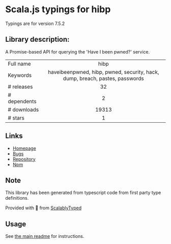
# Scala.js typings for hibp

Typings are for version 7.5.2

## Library description:
A Promise-based API for querying the 'Have I been pwned?' service.

|                    |                 |
| ------------------ | :-------------: |
| Full name          | hibp |
| Keywords           | haveibeenpwned, hibp, pwned, security, hack, dump, breach, pastes, passwords |
| # releases         | 32 |
| # dependents       | 2 |
| # downloads        | 19313 |
| # stars            | 1 |

## Links
- [Homepage](https://wkovacs64.github.io/hibp)
- [Bugs](https://github.com/wKovacs64/hibp/issues)
- [Repository](https://github.com/wKovacs64/hibp)
- [Npm](https://www.npmjs.com/package/hibp)
    


## Note
This library has been generated from typescript code from first party type definitions.

Provided with :purple_heart: from [ScalablyTyped](https://github.com/oyvindberg/ScalablyTyped)

## Usage
See [the main readme](../../readme.md) for instructions.


